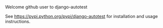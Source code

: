 
Welcome github user to django-autotest

See https://pypi.python.org/pypi/django-autotest for installation and usage instructions.


